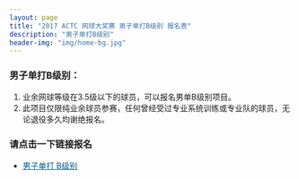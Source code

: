 ```yaml
---
layout: page
title: "2017 ACTC 网球大奖赛 男子单打B级别 报名表"
description: "男子单打B级别"
header-img: "img/home-bg.jpg"
---
```


### 男子单打B级别：
1. 业余网球等级在3.5级以下的球员，可以报名男单B级别项目。
2. 此项目仅限纯业余球员参赛，任何曾经受过专业系统训练或专业队的球员，无论退役多久均谢绝报名。

### 请点击一下链接报名
* <a href="https://www.eventbrite.com.au/e/2017-actc-b-tickets-38039416920?ref=elink" target="_blank" style="color:#005580">男子单打 B级别</a>
